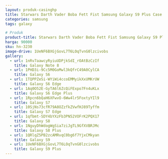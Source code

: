 ```yaml
---
layout: produk-casinghp
title: Starwars Darth Vader Boba Fett Fist Samsung Galaxy S9 Plus Case
categories: samsung
tags: galaxy

# Produk
product-title: Starwars Darth Vader Boba Fett Fist Samsung Galaxy S9 Plus Case
harga: 90000
sku: hn-3230
image-drive: 1UeNF6BXGjGovL7T6LOqTvnG0lzcivobs
gallery:
  - url: 1nRv7aawcyRyiuUDPjkSdI_rOAtBzCzIf
    title: Galaxy Note 8
  - url: 1PHD3i-9Cc5M0GoMwl3kQfrC49A0CylCA
    title: Galaxy S6
  - url: 1TQPPZeSi-WYiWi4ccoEMMyikXxUMKrUW
    title: Galaxy S6 Edge
  - url: 1Aq0O52E-GyTA6l6ZcQiFExpo7Fn4uKLx
    title: Galaxy S6 Edge Plus
  - url: 1Rpcn6bQaH6XFwvO-6Ww4lr5FoxtyYIl9
    title: Galaxy S7
  - url: 10SjNs73cfR79A8OZzfkZVwfHJ89Tyffm
    title: Galaxy S7 Edge
  - url: 1qfbmt-SDY4bYXzFb3PN52VOFrK2PQX17
    title: Galaxy S8
  - url: 1NguyDhWdogWgSia7ziJgTL9GfXVBRJMc
    title: Galaxy S8 Plus
  - url: 1QRlqZ5PB2zcAMRvqC0bg6f7YjxCMkyan
    title: Galaxy S9
  - url: 1UeNF6BXGjGovL7T6LOqTvnG0lzcivobs
    title: Galaxy S9 Plus
---
```

